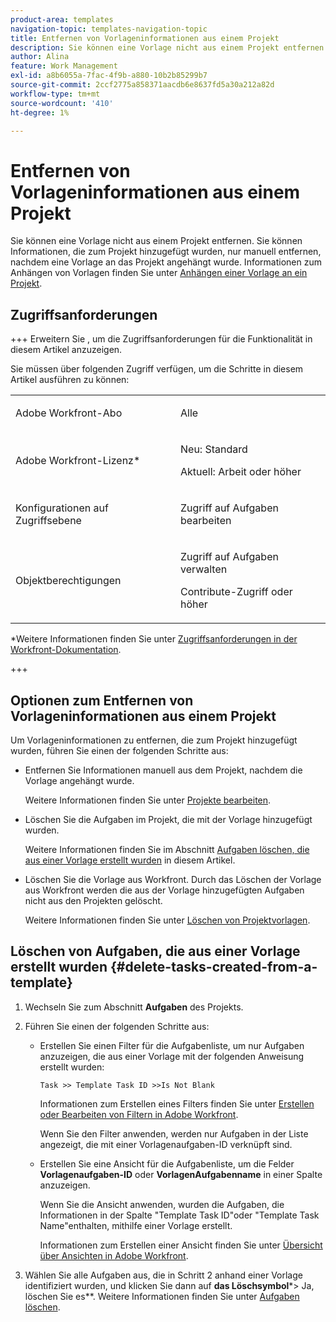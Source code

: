 ```yaml
---
product-area: templates
navigation-topic: templates-navigation-topic
title: Entfernen von Vorlageninformationen aus einem Projekt
description: Sie können eine Vorlage nicht aus einem Projekt entfernen. Sie können Informationen, die zum Projekt hinzugefügt wurden, nur manuell entfernen, nachdem eine Vorlage an das Projekt angehängt wurde. Weitere Informationen zum Anhängen von Vorlagen finden Sie unter Anhängen einer Vorlage an ein Projekt.
author: Alina
feature: Work Management
exl-id: a8b6055a-7fac-4f9b-a880-10b2b85299b7
source-git-commit: 2ccf2775a858371aacdb6e8637fd5a30a212a82d
workflow-type: tm+mt
source-wordcount: '410'
ht-degree: 1%

---
```


# Entfernen von Vorlageninformationen aus einem Projekt

Sie können eine Vorlage nicht aus einem Projekt entfernen. Sie können Informationen, die zum Projekt hinzugefügt wurden, nur manuell entfernen, nachdem eine Vorlage an das Projekt angehängt wurde. Informationen zum Anhängen von Vorlagen finden Sie unter [Anhängen einer Vorlage an ein Projekt](../../../manage-work/projects/create-and-manage-templates/attach-template-to-project.md).

## Zugriffsanforderungen

+++ Erweitern Sie , um die Zugriffsanforderungen für die Funktionalität in diesem Artikel anzuzeigen.

Sie müssen über folgenden Zugriff verfügen, um die Schritte in diesem Artikel ausführen zu können:

<table style="table-layout:auto"> 
 <col> 
 <col> 
 <tbody> 
  <tr> 
   <td role="rowheader">Adobe Workfront-Abo</td> 
   <td> <p>Alle</p> </td> 
  </tr> 
  <tr> 
   <td role="rowheader">Adobe Workfront-Lizenz*</td> 
   <td> <p>Neu: Standard</p>
   <p>Aktuell: Arbeit oder höher</p> </td> 
  </tr> 
  <tr> 
   <td role="rowheader">Konfigurationen auf Zugriffsebene</td> 
   <td> <p>Zugriff auf Aufgaben bearbeiten</p>  </td> 
  </tr> 
  <tr> 
   <td role="rowheader">Objektberechtigungen</td> 
   <td> <p>Zugriff auf Aufgaben verwalten </p> <p>Contribute-Zugriff oder höher </p>  </td> 
  </tr> 
 </tbody> 
</table>

*Weitere Informationen finden Sie unter [Zugriffsanforderungen in der Workfront-Dokumentation](/help/quicksilver/administration-and-setup/add-users/access-levels-and-object-permissions/access-level-requirements-in-documentation.md).

+++

## Optionen zum Entfernen von Vorlageninformationen aus einem Projekt

Um Vorlageninformationen zu entfernen, die zum Projekt hinzugefügt wurden, führen Sie einen der folgenden Schritte aus:

* Entfernen Sie Informationen manuell aus dem Projekt, nachdem die Vorlage angehängt wurde.

  Weitere Informationen finden Sie unter [Projekte bearbeiten](../../../manage-work/projects/manage-projects/edit-projects.md).

* Löschen Sie die Aufgaben im Projekt, die mit der Vorlage hinzugefügt wurden.

  Weitere Informationen finden Sie im Abschnitt [Aufgaben löschen, die aus einer Vorlage erstellt wurden](#delete-tasks-created-from-a-template) in diesem Artikel.

* Löschen Sie die Vorlage aus Workfront. Durch das Löschen der Vorlage aus Workfront werden die aus der Vorlage hinzugefügten Aufgaben nicht aus den Projekten gelöscht.

  Weitere Informationen finden Sie unter [Löschen von Projektvorlagen](../../../manage-work/projects/create-and-manage-templates/delete-templates.md).

## Löschen von Aufgaben, die aus einer Vorlage erstellt wurden {#delete-tasks-created-from-a-template}

1. Wechseln Sie zum Abschnitt **Aufgaben** des Projekts.
1. Führen Sie einen der folgenden Schritte aus:

   * Erstellen Sie einen Filter für die Aufgabenliste, um nur Aufgaben anzuzeigen, die aus einer Vorlage mit der folgenden Anweisung erstellt wurden:

     ```
     Task >> Template Task ID >>Is Not Blank
     ```

     Informationen zum Erstellen eines Filters finden Sie unter [Erstellen oder Bearbeiten von Filtern in Adobe Workfront](../../../reports-and-dashboards/reports/reporting-elements/create-filters.md).

     Wenn Sie den Filter anwenden, werden nur Aufgaben in der Liste angezeigt, die mit einer Vorlagenaufgaben-ID verknüpft sind.

   * Erstellen Sie eine Ansicht für die Aufgabenliste, um die Felder **Vorlagenaufgaben-ID** oder **VorlagenAufgabenname** in einer Spalte anzuzeigen.

     Wenn Sie die Ansicht anwenden, wurden die Aufgaben, die Informationen in der Spalte &quot;Template Task ID&quot;oder &quot;Template Task Name&quot;enthalten, mithilfe einer Vorlage erstellt.

     Informationen zum Erstellen einer Ansicht finden Sie unter [Übersicht über Ansichten in Adobe Workfront](../../../reports-and-dashboards/reports/reporting-elements/views-overview.md).

1. Wählen Sie alle Aufgaben aus, die in Schritt 2 anhand einer Vorlage identifiziert wurden, und klicken Sie dann auf **das Löschsymbol***> Ja, löschen Sie es**. Weitere Informationen finden Sie unter [Aufgaben löschen](../../../manage-work/tasks/manage-tasks/delete-tasks.md).
